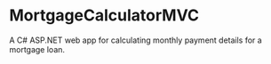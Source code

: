 # MortgageCalculatorMVC
 A C# ASP.NET web app for calculating monthly payment details for a mortgage loan.
